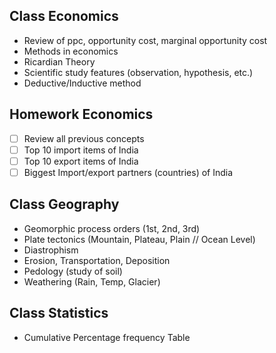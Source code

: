 ## Class Economics

- Review of ppc, opportunity cost, marginal opportunity cost
- Methods in economics
- Ricardian Theory
- Scientific study features (observation, hypothesis, etc.)
- Deductive/Inductive method

## Homework Economics

- [ ] Review all previous concepts
- [ ] Top 10 import items of India
- [ ] Top 10 export items of India
- [ ] Biggest Import/export partners (countries) of India

## Class Geography

- Geomorphic process orders (1st, 2nd, 3rd)
- Plate tectonics (Mountain, Plateau, Plain // Ocean Level)
- Diastrophism
- Erosion, Transportation, Deposition
- Pedology (study of soil)
- Weathering (Rain, Temp, Glacier)

## Class Statistics

- Cumulative Percentage frequency Table
